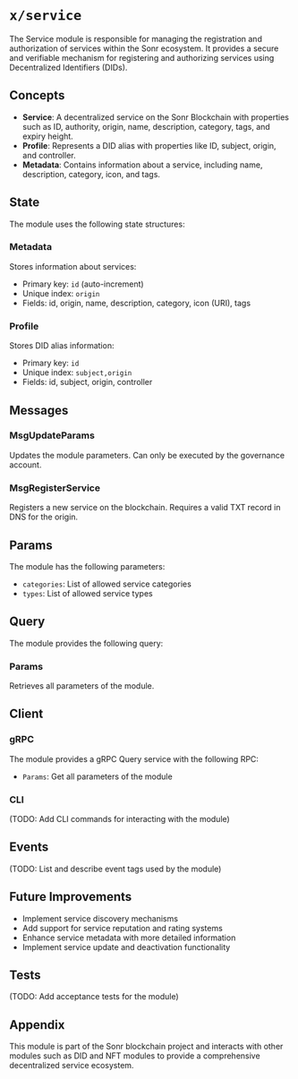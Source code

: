 # `x/service`

The Service module is responsible for managing the registration and authorization of services within the Sonr ecosystem. It provides a secure and verifiable mechanism for registering and authorizing services using Decentralized Identifiers (DIDs).

## Concepts

- **Service**: A decentralized service on the Sonr Blockchain with properties such as ID, authority, origin, name, description, category, tags, and expiry height.
- **Profile**: Represents a DID alias with properties like ID, subject, origin, and controller.
- **Metadata**: Contains information about a service, including name, description, category, icon, and tags.

## State

The module uses the following state structures:

### Metadata

Stores information about services:
- Primary key: `id` (auto-increment)
- Unique index: `origin`
- Fields: id, origin, name, description, category, icon (URI), tags

### Profile

Stores DID alias information:
- Primary key: `id`
- Unique index: `subject,origin`
- Fields: id, subject, origin, controller

## Messages

### MsgUpdateParams

Updates the module parameters. Can only be executed by the governance account.

### MsgRegisterService

Registers a new service on the blockchain. Requires a valid TXT record in DNS for the origin.

## Params

The module has the following parameters:
- `categories`: List of allowed service categories
- `types`: List of allowed service types

## Query

The module provides the following query:

### Params

Retrieves all parameters of the module.

## Client

### gRPC

The module provides a gRPC Query service with the following RPC:
- `Params`: Get all parameters of the module

### CLI

(TODO: Add CLI commands for interacting with the module)

## Events

(TODO: List and describe event tags used by the module)

## Future Improvements

- Implement service discovery mechanisms
- Add support for service reputation and rating systems
- Enhance service metadata with more detailed information
- Implement service update and deactivation functionality

## Tests

(TODO: Add acceptance tests for the module)

## Appendix

This module is part of the Sonr blockchain project and interacts with other modules such as DID and NFT modules to provide a comprehensive decentralized service ecosystem.
